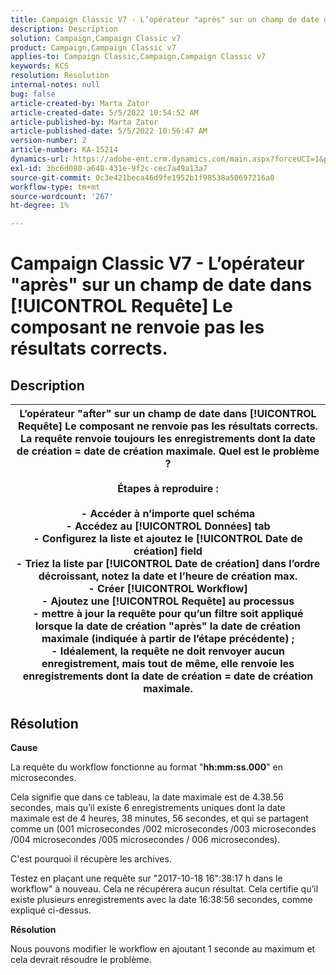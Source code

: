 ```yaml
---
title: Campaign Classic V7 - L’opérateur "après" sur un champ de date dans [!UICONTROL Requête] Le composant ne renvoie pas les résultats corrects.
description: Description
solution: Campaign,Campaign Classic v7
product: Campaign,Campaign Classic v7
applies-to: Campaign Classic,Campaign,Campaign Classic v7
keywords: KCS
resolution: Resolution
internal-notes: null
bug: false
article-created-by: Marta Zator
article-created-date: 5/5/2022 10:54:52 AM
article-published-by: Marta Zator
article-published-date: 5/5/2022 10:56:47 AM
version-number: 2
article-number: KA-15214
dynamics-url: https://adobe-ent.crm.dynamics.com/main.aspx?forceUCI=1&pagetype=entityrecord&etn=knowledgearticle&id=2279a3c8-61cc-ec11-a7b5-6045bd00dbbc
exl-id: 3bc6d080-a648-431e-9f2c-cec7a49a13a7
source-git-commit: 0c3e421beca46d9fe1952b1f98538a50697216a0
workflow-type: tm+mt
source-wordcount: '267'
ht-degree: 1%

---
```


# Campaign Classic V7 - L’opérateur &quot;après&quot; sur un champ de date dans [!UICONTROL Requête] Le composant ne renvoie pas les résultats corrects.

## Description



| L’opérateur &quot;after&quot; sur un champ de date dans [!UICONTROL Requête] Le composant ne renvoie pas les résultats corrects. La requête renvoie toujours les enregistrements dont la date de création = date de création maximale. Quel est le problème ?<br><br><b>Étapes à reproduire :</b><br><br>  - Accéder à n’importe quel schéma<br>  - Accédez au [!UICONTROL Données] tab<br>  - Configurez la liste et ajoutez le [!UICONTROL Date de création] field<br>  - Triez la liste par [!UICONTROL Date de création] dans l’ordre décroissant, notez la date et l’heure de création max.<br>  - Créer [!UICONTROL Workflow]<br>  - Ajoutez une [!UICONTROL Requête] au processus<br>  - mettre à jour la requête pour qu’un filtre soit appliqué lorsque la date de création &quot;après&quot; la date de création maximale (indiquée à partir de l’étape précédente) ;<br>  - Idéalement, la requête ne doit renvoyer aucun enregistrement, mais tout de même, elle renvoie les enregistrements dont la date de création = date de création maximale. |
| --- |



## Résolution


<b>Cause</b>

La requête du workflow fonctionne au format &quot;<b>hh:mm:ss.000</b>&quot; en microsecondes.

Cela signifie que dans ce tableau, la date maximale est de 4.38.56 secondes, mais qu’il existe 6 enregistrements uniques dont la date maximale est de 4 heures, 38 minutes, 56 secondes, et qui se partagent comme un (001 microsecondes /002 microsecondes /003 microsecondes /004 microsecondes /005 microsecondes / 006 microsecondes).

C&#39;est pourquoi il récupère les archives.

Testez en plaçant une requête sur &quot;2017-10-18 16&quot;:38:17 h dans le workflow&quot; à nouveau. Cela ne récupérera aucun résultat. Cela certifie qu’il existe plusieurs enregistrements avec la date 16:38:56 secondes, comme expliqué ci-dessus.

<b>Résolution</b>

Nous pouvons modifier le workflow en ajoutant 1 seconde au maximum et cela devrait résoudre le problème.
